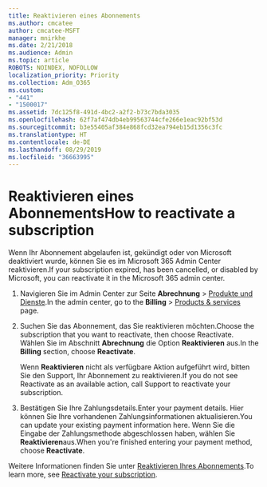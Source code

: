 ```yaml
---
title: Reaktivieren eines Abonnements
ms.author: cmcatee
author: cmcatee-MSFT
manager: mnirkhe
ms.date: 2/21/2018
ms.audience: Admin
ms.topic: article
ROBOTS: NOINDEX, NOFOLLOW
localization_priority: Priority
ms.collection: Adm_O365
ms.custom:
- "441"
- "1500017"
ms.assetid: 7dc125f8-491d-4bc2-a2f2-b73c7bda3035
ms.openlocfilehash: 62f7af474db4eb99563744cfe266e1eac92bf53d
ms.sourcegitcommit: b3e55405af384e868fcd32ea794eb15d1356c3fc
ms.translationtype: HT
ms.contentlocale: de-DE
ms.lasthandoff: 08/29/2019
ms.locfileid: "36663995"
---
```

# <a name="how-to-reactivate-a-subscription"></a><span data-ttu-id="aa18a-102">Reaktivieren eines Abonnements</span><span class="sxs-lookup"><span data-stu-id="aa18a-102">How to reactivate a subscription</span></span>

<span data-ttu-id="aa18a-103">Wenn Ihr Abonnement abgelaufen ist, gekündigt oder von Microsoft deaktiviert wurde, können Sie es im Microsoft 365 Admin Center reaktivieren.</span><span class="sxs-lookup"><span data-stu-id="aa18a-103">If your subscription expired, has been cancelled, or disabled by Microsoft, you can reactivate it in the Microsoft 365 admin center.</span></span>
  
1. <span data-ttu-id="aa18a-104">Navigieren Sie im Admin Center zur Seite **Abrechnung** \> [Produkte und Dienste](https://go.microsoft.com/fwlink/p/?linkid=842054).</span><span class="sxs-lookup"><span data-stu-id="aa18a-104">In the admin center, go to the **Billing** \> [Products & services](https://go.microsoft.com/fwlink/p/?linkid=842054) page.</span></span>

2. <span data-ttu-id="aa18a-105">Suchen Sie das Abonnement, das Sie reaktivieren möchten.</span><span class="sxs-lookup"><span data-stu-id="aa18a-105">Choose the subscription that you want to reactivate, then choose Reactivate.</span></span> <span data-ttu-id="aa18a-106">Wählen Sie im Abschnitt **Abrechnung** die Option **Reaktivieren** aus.</span><span class="sxs-lookup"><span data-stu-id="aa18a-106">In the **Billing** section, choose **Reactivate**.</span></span>

    <span data-ttu-id="aa18a-107">Wenn **Reaktivieren** nicht als verfügbare Aktion aufgeführt wird, bitten Sie den Support, Ihr Abonnement zu reaktivieren.</span><span class="sxs-lookup"><span data-stu-id="aa18a-107">If you do not see Reactivate as an available action, call Support to reactivate your subscription.</span></span>

3. <span data-ttu-id="aa18a-108">Bestätigen Sie Ihre Zahlungsdetails.</span><span class="sxs-lookup"><span data-stu-id="aa18a-108">Enter your payment details.</span></span> <span data-ttu-id="aa18a-109">Hier können Sie Ihre vorhandenen Zahlungsinformationen aktualisieren.</span><span class="sxs-lookup"><span data-stu-id="aa18a-109">You can update your existing payment information here.</span></span> <span data-ttu-id="aa18a-110">Wenn Sie die Eingabe der Zahlungsmethode abgeschlossen haben, wählen Sie **Reaktivieren**aus.</span><span class="sxs-lookup"><span data-stu-id="aa18a-110">When you're finished entering your payment method, choose **Reactivate**.</span></span>

<span data-ttu-id="aa18a-111">Weitere Informationen finden Sie unter [Reaktivieren Ihres Abonnements](https://docs.microsoft.com/office365/admin/subscriptions-and-billing/reactivate-your-subscription).</span><span class="sxs-lookup"><span data-stu-id="aa18a-111">To learn more, see [Reactivate your subscription](https://docs.microsoft.com/office365/admin/subscriptions-and-billing/reactivate-your-subscription).</span></span>